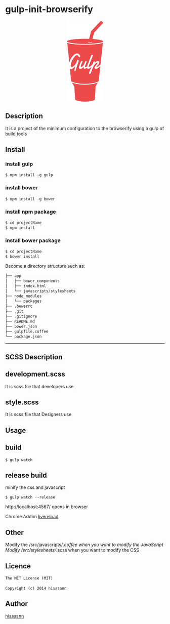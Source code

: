 ﻿gulp-init-browserify
====

<p align="center">
  <img height="257" width="114" src="https://raw.githubusercontent.com/hisasann/gulp-init-browserify/master/image.png?raw=true">
</p>

## Description

It is a project of the minimum configuration to the browserify using a gulp of build tools

## Install

### install gulp

```shell
$ npm install -g gulp
```

### install bower

```shell
$ npm install -g bower
```

### install npm package

```shell
$ cd projectName
$ npm install
```

### install bower package

```shell
$ cd projectName
$ bower install
```

Become a directory structure such as:

```
├── app
│   ├── bower_components
│   ├── index.html
│   └── javascripts/stylesheets
├── node_modules
│   └── packages
├── .bowerrc
├── .git
├── .gitignore
├── README.md
├── bower.json
├── gulpfile.coffee
└── package.json
```

---

## SCSS Description

## development.scss

It is scss file that developers use

## style.scss

It is scss file that Designers use

## Usage

## build

```
$ gulp watch
```

## release build

minify the css and javascript

```
$ gulp watch --release
```

http://localhost:4567/ opens in browser

Chrome Addon
[livereload](https://chrome.google.com/webstore/detail/livereload/jnihajbhpnppcggbcgedagnkighmdlei)


## Other

Modify the /src/javascripts/*.coffee when you want to modify the JavaScript
Modify /src/stylesheets/*.scss when you want to modify the CSS

## Licence

```
The MIT License (MIT)

Copyright (c) 2014 hisasann
```

## Author

[hisasann](https://github.com/hisasann)